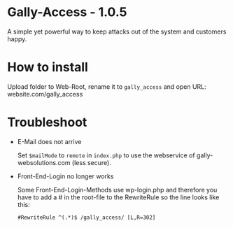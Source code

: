 # Gally-Access - 1.0.5
A simple yet powerful way to keep attacks out of the system and customers happy.

# How to install 
Upload folder to Web-Root, rename it to ```gally_access``` and open URL: website.com/gally_access


# Troubleshoot
- E-Mail does not arrive

  Set ```$mailMode``` to ```remote``` in ```index.php``` to use the webservice of gally-websolutions.com (less secure).

- Front-End-Login no longer works

  Some Front-End-Login-Methods use wp-login.php and therefore you have to add a # in the root-file to the RewriteRule so the line looks like this:
  ```
  #RewriteRule ^(.*)$ /gally_access/ [L,R=302]
  ```